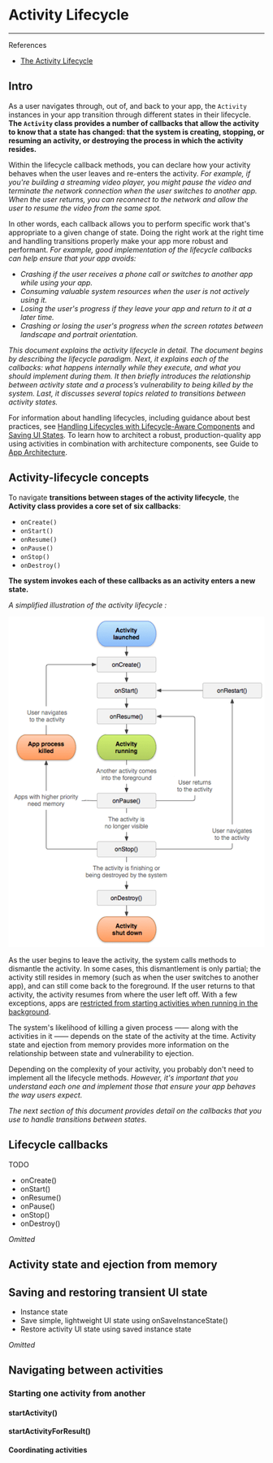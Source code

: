 # Activity Lifecycle

---

References

- [The Activity Lifecycle](https://developer.android.com/guide/components/activities/activity-lifecycle#saras)

## Intro

As a user navigates through, out of, and back to your app, the `Activity` instances in your app transition through different states in their lifecycle.
**The `Activity` class provides a number of callbacks that allow the activity to know that a state has changed: that the system is creating, stopping, or resuming an activity, or destroying the process in which the activity resides.**

Within the lifecycle callback methods, you can declare how your activity behaves when the user leaves and re-enters the activity.
_For example, if you're building a streaming video player, you might pause the video and terminate the network connection when the user switches to another app._
_When the user returns, you can reconnect to the network and allow the user to resume the video from the same spot._

In other words, each callback allows you to perform specific work that's appropriate to a given change of state.
Doing the right work at the right time and handling transitions properly make your app more robust and performant.
_For example, good implementation of the lifecycle callbacks can help ensure that your app avoids:_

- _Crashing if the user receives a phone call or switches to another app while using your app._
- _Consuming valuable system resources when the user is not actively using it._
- _Losing the user's progress if they leave your app and return to it at a later time._
- _Crashing or losing the user's progress when the screen rotates between landscape and portrait orientation._

_This document explains the activity lifecycle in detail._
_The document begins by describing the lifecycle paradigm._
_Next, it explains each of the callbacks: what happens internally while they execute, and what you should implement during them._
_It then briefly introduces the relationship between activity state and a process’s vulnerability to being killed by the system._
_Last, it discusses several topics related to transitions between activity states._

For information about handling lifecycles, including guidance about best practices, see [Handling Lifecycles with Lifecycle-Aware Components](https://developer.android.com/topic/libraries/architecture/lifecycle) and [Saving UI States](https://developer.android.com/topic/libraries/architecture/saving-states).
To learn how to architect a robust, production-quality app using activities in combination with architecture components, see Guide to [App Architecture](https://developer.android.com/topic/libraries/architecture/guide).

## Activity-lifecycle concepts

To navigate **transitions between stages of the activity lifecycle**, the **Activity class provides a core set of six callbacks**:

- `onCreate()`
- `onStart()`
- `onResume()`
- `onPause()`
- `onStop()`
- `onDestroy()`

**The system invokes each of these callbacks as an activity enters a new state.**

_A simplified illustration of the activity lifecycle :_

![activity-lifecycle.png](_image/activity-lifecycle.png)

As the user begins to leave the activity, the system calls methods to dismantle<!-- 拆除, 拆开 --> the activity.
In some cases, this dismantlement is only partial; the activity still resides in memory (such as when the user switches to another app), and can still come back to the foreground.
If the user returns to that activity, the activity resumes from where the user left off.
With a few exceptions, apps are [restricted from starting activities when running in the background](https://developer.android.com/guide/components/activities/background-starts).

The system's likelihood<!-- 可能性 --> of killing a given process —— along with the activities in it —— depends on the state of the activity at the time.
Activity state and ejection from memory provides more information on the relationship between state and vulnerability to ejection.

Depending on the complexity of your activity, you probably don't need to implement all the lifecycle methods.
_However, it's important that you understand each one and implement those that ensure your app behaves the way users expect._

_The next section of this document provides detail on the callbacks that you use to handle transitions between states._

## Lifecycle callbacks

TODO

- onCreate()
- onStart()
- onResume()
- onPause()
- onStop()
- onDestroy()

_Omitted_

## Activity state and ejection from memory

## Saving and restoring transient UI state

- Instance state
- Save simple, lightweight UI state using onSaveInstanceState()
- Restore activity UI state using saved instance state

_Omitted_

## Navigating between activities

### Starting one activity from another

#### startActivity()

#### startActivityForResult()

#### Coordinating activities
